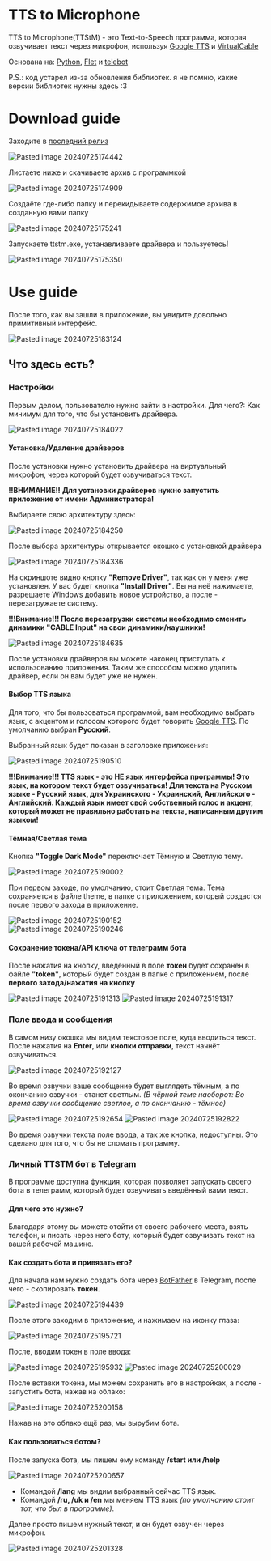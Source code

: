 # TTS to Microphone
TTS to Microphone(TTStM) - это Text-to-Speech программа, которая озвучивает текст через микрофон, используя [Google TTS](https://pypi.org/project/gTTS/) и [VirtualCable](https://vb-audio.com/Cable/)

Основана на: [Python](https://www.python.org/), [Flet](https://flet.dev/) и [telebot](https://pypi.org/project/pyTelegramBotAPI/)

P.S.: код устарел из-за обновления библиотек. я не помню, какие версии библиотек нужны здесь :3

# Download guide
Заходите в [последний релиз](https://github.com/kamigearx12/TTS-to-Microphone/releases/tag/release)

![Pasted image 20240725174442](https://github.com/user-attachments/assets/43be660e-c419-4878-9ee2-dd442ffbd19e)

Листаете ниже и скачиваете архив с программкой

![Pasted image 20240725174909](https://github.com/user-attachments/assets/f8bbde11-3242-4b87-bad4-e5c06d300353)

Создаёте где-либо папку и перекидываете содержимое архива в созданную вами папку

![Pasted image 20240725175241](https://github.com/user-attachments/assets/475f606e-a7b6-4b2a-bdef-79086d44496c)

Запускаете ttstm.exe, устанавливаете драйвера и пользуетесь!

![Pasted image 20240725175350](https://github.com/user-attachments/assets/be91ee04-7b64-4215-8c57-59220b37c06c)

# Use guide
После того, как вы зашли в приложение, вы увидите довольно примитивный интерфейс.

![Pasted image 20240725183124](https://github.com/user-attachments/assets/d661f75b-23f9-4b2f-a639-04181ce695f6)

## Что здесь есть?
### Настройки
Первым делом, пользователю нужно зайти в настройки. Для чего?: Как минимум для того, что бы установить драйвера.

![Pasted image 20240725184022](https://github.com/user-attachments/assets/dcc6ec94-da63-46ad-9451-4682e499c28b)

#### Установка/Удаление драйверов
После установки нужно установить драйвера на виртуальный микрофон, через который будет озвучиваться текст.

**!!ВНИМАНИЕ!!**
**Для установки драйверов нужно запустить приложение от имени Администратора!**

Выбираете свою архитектуру здесь:

![Pasted image 20240725184250](https://github.com/user-attachments/assets/81e69b67-b302-4e5f-8084-fb62347ac9c1)

После выбора архитектуры открывается окошко с установкой драйвера

![Pasted image 20240725184336](https://github.com/user-attachments/assets/49cdd5bf-16fb-4247-9c06-ef8f7f74eb96)

На скриншоте видно кнопку **"Remove Driver"**, так как он у меня уже установлен. У вас будет кнопка **"Install Driver"**. Вы на неё нажимаете, разрешаете Windows добавить новое устройство, а после - перезагружаете систему.

**!!!Внимание!!!
После перезагрузки системы необходимо сменить динамики "CABLE Input" на свои динамики/наушники!**

![Pasted image 20240725184635](https://github.com/user-attachments/assets/f91d150b-e312-4c07-84d8-e8f5bc33864a)

После установки драйверов вы можете наконец приступать к использованию приложения. Таким же способом можно удалить драйвер, если он вам будет уже не нужен.

#### Выбор TTS языка
Для того, что бы пользоваться программой, вам необходимо выбрать язык, с акцентом и голосом которого будет говорить [Google TTS](https://pypi.org/project/gTTS/). По умолчанию выбран **Русский**.

Выбранный язык будет показан в заголовке приложения:

![Pasted image 20240725190510](https://github.com/user-attachments/assets/f40e5a44-7d7f-4f7f-a540-00ac04a96c64)

**!!!Внимание!!!
TTS язык - это НЕ язык интерфейса программы! Это язык, на котором текст будет озвучиваться! Для текста на Русском языке - Русский язык, для Украинского - Украинский, Английского - Английский. Каждый язык имеет свой собственный голос и акцент, который может не правильно работать на текста, написанным другим языком!**

#### Тёмная/Светлая тема
Кнопка **"Toggle Dark Mode"** переключает Тёмную и Светлую тему.

![Pasted image 20240725190002](https://github.com/user-attachments/assets/90ceca23-9e40-4c19-94b3-6487857d845e)


При первом заходе, по умолчанию, стоит Светлая тема. Тема сохраняется в файле theme, в папке с приложением, который создастся после первого захода в приложение.

![Pasted image 20240725190152](https://github.com/user-attachments/assets/61fc0b0a-2677-46e0-bbd1-905b50384449)\
![Pasted image 20240725190246](https://github.com/user-attachments/assets/2b5ce428-4379-40a4-a5a9-53aa981983ae)

#### Сохранение  **токена/API ключа**  от телеграмм бота
После нажатия на кнопку, введённый в поле **токен** будет сохранён в файле **"token"**, который будет создан в папке с приложением, после **первого захода/нажатия на кнопку**

![Pasted image 20240725191313](https://github.com/user-attachments/assets/6bfb5ebd-e24f-4b4e-9675-0206eec71d56)
![Pasted image 20240725191317](https://github.com/user-attachments/assets/bbd5a335-b079-4fea-a1f0-916e8a6c660b)

### Поле ввода и сообщения
В самом низу окошка мы видим текстовое поле, куда вводиться текст. После нажатия на **Enter**, или **кнопки отправки**, текст начнёт озвучиваться.

![Pasted image 20240725192127](https://github.com/user-attachments/assets/65e14d4b-83f8-4b7c-9724-bf17b31ad729)

Во время озвучки ваше сообщение будет выглядеть тёмным, а по окончанию озвучки - станет светлым. *(В чёрной теме наоборот: Во время озвучки сообщение светлое, а по окончанию - тёмное)*

![Pasted image 20240725192654](https://github.com/user-attachments/assets/26ccf4d6-0a25-4c9e-9973-fac4a6421444)
![Pasted image 20240725192822](https://github.com/user-attachments/assets/84b299e3-9250-4a4c-aec1-027346296622)

Во время озвучки текста поле ввода, а так же кнопка, недоступны. Это сделано для того, что бы не сломать программу.

### Личный TTSTM бот в Telegram
В программе доступна функция, которая позволяет запускать своего бота в телеграмм, который будет озвучивать введённый вами текст.

#### Для чего это нужно?
Благодаря этому вы можете отойти от своего рабочего места, взять телефон, и писать через него боту, который будет озвучивать текст на вашей рабочей машине.

#### Как создать бота и привязать его?
Для начала нам нужно создать бота через [BotFather](https://t.me/BotFather) в Telegram, после чего - скопировать **токен**.

![Pasted image 20240725194439](https://github.com/user-attachments/assets/d1938029-240f-4075-bcdd-98c381d6e3b0)

После этого заходим в приложение, и нажимаем на иконку глаза:

![Pasted image 20240725195721](https://github.com/user-attachments/assets/76db52c1-d21b-47fa-a9ae-e69be0b42e74)

После, вводим токен в поле ввода:

![Pasted image 20240725195932](https://github.com/user-attachments/assets/57b89a1d-9732-4252-83b1-d07f4bea453a)
![Pasted image 20240725200029](https://github.com/user-attachments/assets/30be6bf9-64ad-4dab-a46d-06f375efaf3d)

После вставки токена, мы можем сохранить его в настройках, а после - запустить бота, нажав на облако:

![Pasted image 20240725200158](https://github.com/user-attachments/assets/0d40358a-4812-4ddd-9354-bcaa7ba328bd)

Нажав на это облако ещё раз, мы вырубим бота.

#### Как пользоваться ботом?
После запуска бота, мы пишем ему команду **/start или /help**

![Pasted image 20240725200657](https://github.com/user-attachments/assets/e88f8a76-340e-4e6b-a13b-a5598bdcf109)

- Командой **/lang** мы видим выбранный сейчас TTS язык.
- Командой **/ru, /uk и /en** мы меняем TTS язык *(по умолчанию стоит тот, что был в программе)*.

Далее просто пишем нужный текст, и он будет озвучен через микрофон.

![Pasted image 20240725201328](https://github.com/user-attachments/assets/0735ac93-c17d-4d00-a2e2-ef20fcb1c9d3)
